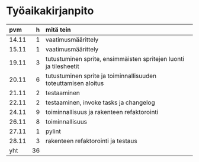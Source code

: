 # Työaikakirjanpito

| pvm | h | mitä tein |
| :--- | ---: | :--- |
| 14.11 | 1 | vaatimusmäärittely |
| 15.11 | 1 | vaatimusmäärittely |
| 19.11 | 3 | tutustuminen sprite, ensimmäisten spritejen luonti ja tilesheetit |
| 20.11 | 6 | tutustuminen sprite ja toiminnallisuuden toteuttamisen aloitus |
| 21.11 | 2 | testaaminen |
| 22.11 | 2 | testaaminen, invoke tasks ja changelog |
| 24.11 | 9 | toiminnallisuus ja rakenteen refaktorointi |
|26.11 | 8 | toiminnallisuus |
| 27.11 | 1 | pylint |
| 28.11 | 3 | rakenteen refaktorointi ja testaus |
| yht | 36 |

